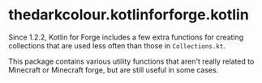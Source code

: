 # thedarkcolour.kotlinforforge.kotlin
Since 1.2.2, Kotlin for Forge includes a few extra functions for creating
collections that are used less often than those in ``Collections.kt``.

This package contains various utility functions that aren't really 
related to Minecraft or Minecraft forge, but are still useful in some cases.
